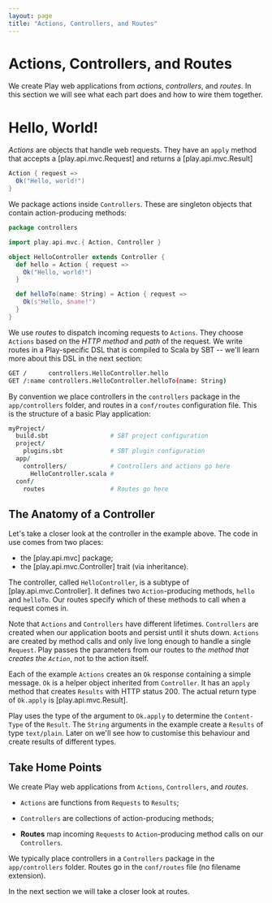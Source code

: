 ```yaml
---
layout: page
title: "Actions, Controllers, and Routes"
---
```


# Actions, Controllers, and Routes

We create Play web applications from *actions*, *controllers*, and *routes*. In this section we will see what each part does and how to wire them together.

# Hello, World!

*Actions* are objects that handle web requests. They have an `apply` method that accepts a [play.api.mvc.Request] and returns a [play.api.mvc.Result]

~~~ scala
Action { request =>
  Ok("Hello, world!")
}
~~~

We package actions inside `Controllers`. These are singleton objects that contain action-producing methods:

~~~ scala
package controllers

import play.api.mvc.{ Action, Controller }

object HelloController extends Controller {
  def hello = Action { request =>
    Ok("Hello, world!")
  }

  def helloTo(name: String) = Action { request =>
    Ok(s"Hello, $name!")
  }
}
~~~

We use *routes* to dispatch incoming requests to `Actions`. They choose `Actions` based on the *HTTP method* and *path* of the request. We write routes in a Play-specific DSL that is compiled to Scala by SBT -- we'll learn more about this DSL in the next section:

~~~ bash
GET /      controllers.HelloController.hello
GET /:name controllers.HelloController.helloTo(name: String)
~~~

By convention we place controllers in the `controllers` package in the `app/controllers` folder, and routes in a `conf/routes` configuration file. This is the structure of a basic Play application:

~~~ coffee
myProject/
  build.sbt                 # SBT project configuration
  project/
    plugins.sbt             # SBT plugin configuration
  app/
    controllers/            # Controllers and actions go here
      HelloController.scala #
  conf/
    routes                  # Routes go here
~~~

## The Anatomy of a Controller

Let's take a closer look at the controller in the example above. The code in use comes from two places:

 - the [play.api.mvc] package;
 - the [play.api.mvc.Controller] trait (via inheritance).

The controller, called `HelloController`, is a subtype of [play.api.mvc.Controller]. It defines two `Action`-producing methods, `hello` and `helloTo`. Our routes specify which of these methods to call when a request comes in.

Note that `Actions` and `Controllers` have different lifetimes. `Controllers` are created when our application boots and persist until it shuts down. `Actions` are created by method calls and only live long enough to handle a single `Request`. Play passes the parameters from our routes to *the method that creates the `Action`*, not to the action itself.

Each of the example `Actions` creates an `Ok` response containing a simple message. `Ok` is a helper object inherited from `Controller`. It has an `apply` method  that creates `Results` with HTTP status 200. The actual return type of `Ok.apply` is [play.api.mvc.Result].

Play uses the type of the argument to `Ok.apply` to determine the `Content-Type` of the `Result`. The `String` arguments in the example create a `Results` of type `text/plain`. Later on we'll see how to customise this behaviour and create results of different types.


## Take Home Points

We create Play web applications from `Actions`, `Controllers`, and *routes*.

 - `Actions` are functions from `Requests` to `Results`;

 - `Controllers` are collections of action-producing methods;

 - **Routes** map incoming `Requests` to `Action`-producing method calls on our `Controllers`.

We typically place controllers in a `Controllers` package in the `app/controllers` folder. Routes go in the `conf/routes` file (no filename extension).

In the next section we will take a closer look at routes.
